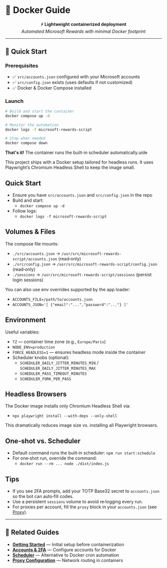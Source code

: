 # 🐳 Docker Guide

<div align="center">

**⚡ Lightweight containerized deployment**  
*Automated Microsoft Rewards with minimal Docker footprint*

</div>

---

## 🚀 Quick Start

### **Prerequisites**
- ✅ `src/accounts.json` configured with your Microsoft accounts
- ✅ `src/config.json` exists (uses defaults if not customized)
- ✅ Docker & Docker Compose installed

### **Launch**
```bash
# Build and start the container
docker compose up -d

# Monitor the automation
docker logs -f microsoft-rewards-script

# Stop when needed
docker compose down
```

**That's it!** The container runs the built-in scheduler automatically.uide

This project ships with a Docker setup tailored for headless runs. It uses Playwright’s Chromium Headless Shell to keep the image small.

## Quick Start
- Ensure you have `src/accounts.json` and `src/config.json` in the repo
- Build and start:
  - `docker compose up -d`
- Follow logs:
  - `docker logs -f microsoft-rewards-script`

## Volumes & Files
The compose file mounts:
- `./src/accounts.json` → `/usr/src/microsoft-rewards-script/accounts.json` (read‑only)
- `./src/config.json` → `/usr/src/microsoft-rewards-script/config.json` (read‑only)
- `./sessions` → `/usr/src/microsoft-rewards-script/sessions` (persist login sessions)

You can also use env overrides supported by the app loader:
- `ACCOUNTS_FILE=/path/to/accounts.json`
- `ACCOUNTS_JSON='[ {"email":"...","password":"..."} ]'`

## Environment
Useful variables:
- `TZ` — container time zone (e.g., `Europe/Paris`)
- `NODE_ENV=production`
- `FORCE_HEADLESS=1` — ensures headless mode inside the container
- Scheduler knobs (optional):
  - `SCHEDULER_DAILY_JITTER_MINUTES_MIN` / `SCHEDULER_DAILY_JITTER_MINUTES_MAX`
  - `SCHEDULER_PASS_TIMEOUT_MINUTES`
  - `SCHEDULER_FORK_PER_PASS`

## Headless Browsers
The Docker image installs only Chromium Headless Shell via:
- `npx playwright install --with-deps --only-shell`

This dramatically reduces image size vs. installing all Playwright browsers.

## One‑shot vs. Scheduler
- Default command runs the built‑in scheduler: `npm run start:schedule`
- For one‑shot run, override the command:
  - `docker run --rm ... node ./dist/index.js`

## Tips
- If you see 2FA prompts, add your TOTP Base32 secret to `accounts.json` so the bot can auto‑fill codes.
- Use a persistent `sessions` volume to avoid re‑logging every run.
- For proxies per account, fill the `proxy` block in your `accounts.json` (see [Proxy](./proxy.md)).

---

## 🔗 Related Guides

- **[Getting Started](./getting-started.md)** — Initial setup before containerization
- **[Accounts & 2FA](./accounts.md)** — Configure accounts for Docker
- **[Scheduler](./schedule.md)** — Alternative to Docker cron automation
- **[Proxy Configuration](./proxy.md)** — Network routing in containers